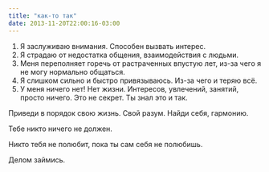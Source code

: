 ```yaml
---
title: "как-то так"
date: 2013-11-20T22:00:16-03:00
---
```

1. Я заслуживаю внимания. Способен вызвать интерес.
2. Я страдаю от недостатка общения, взаимодействия с людьми.
3. Меня переполняет горечь от растраченных впустую лет, из-за чего я не могу нормально общаться.
4. Я слишком сильно и быстро привязываюсь. Из-за чего и теряю всё.
5. У меня ничего нет! Нет жизни. Интересов, увлечений, занятий, просто ничего. Это не секрет. Ты знал это и так.

Приведи в порядок свою жизнь. Свой разум. Найди себя, гармонию.

Тебе никто ничего не должен.

Никто тебя не полюбит, пока ты сам себя не полюбишь.

Делом займись.
